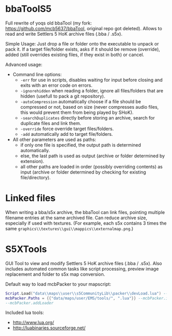 # bbaToolS5

Full rewrite of yoqs old bbaTool (my fork: https://github.com/mcb5637/bbaTool, original repo got deleted).
Allows to read and write Settlers 5 HoK archive files (.bba / .s5x).

Simple Usage: Just drop a file or folder onto the executable to unpack or pack it.
If a target file/folder exists, asks if it should be remove (override), added (still overrides existing files, if they exist in both) or cancel.

Advanced usage:
- Command line options:
	- `-err` for use in scripts, disables waiting for input before closing and exits with an error code on errors.
	- `-ignorehidden` when reading a folder, ignore all files/folders that are hidden (usefull to pack a git repository).
	- `-autoCompression` automatically choose if a file should be compressed or not, based on size (never compresses audio files, this would prevent them from being played by SHoK).
	- `-searchDuplicates` directly before storing an archive, search for duplicate files and link them.
	- `-override` force override target files/folders.
	- `-add` automatically add to target file/folders.
- All other parameters are used as paths:
	- if only one file is specified, the output path is determined automatically.
	- else, the last path is used as output (archive or folder determined by extension).
	- all other paths are loaded in order (possibly overriding contents) as input (archive or folder determined by checking for existing file/directory).

# Linked files
When writing a bba/s5x archive, the bbaTool can link files, pointing multiple filename entries at the same archived file.
Can reduce archive size, especially if used with textures.
(For example, each s5x contains 3 times the same `graphics\\textures\\gui\\mappics\\externalmap.png`.)

# S5XTools

GUI Tool to view and modify Settlers 5 HoK archive files (.bba / .s5x).
Also includes automated common tasks like script processing, preview image replacement and folder to s5x map conversion.

Default way to load mcbPacker to your mapscript:
```lua
Script.Load("data\\maps\\user\\s5CommunityLib\\packer\\devLoad.lua") --mcbPacker.ignore
mcbPacker.Paths = {{"data/maps/user/EMS/tools/", ".lua"}} --mcbPacker.ignore
--mcbPacker.addLoader
```

Included lua tools:
- http://www.lua.org/
- http://luabinaries.sourceforge.net/
